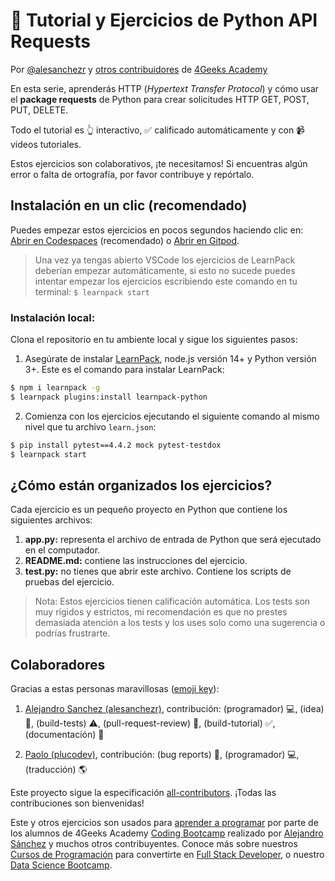 <!-- hide -->
# 🐍 Tutorial y Ejercicios de Python API Requests

Por <a href="https://twitter.com/alesanchezr">@alesanchezr</a> y <a href="https://github.com/4GeeksAcademy/python-functions-programming-exercises/graphs/contributors">otros contribuidores</a> de <a href="http://4geeksacademy.co/">4Geeks Academy</a>
<!-- endhide -->

En esta serie, aprenderás HTTP (*Hypertext Transfer Protocol*) y cómo usar el **package requests** de Python para crear solicitudes HTTP GET, POST, PUT, DELETE. 

Todo el tutorial es 👆 interactivo, ✅ calificado automáticamente y con 📹 videos tutoriales.

Estos ejercicios son colaborativos, ¡te necesitamos! Si encuentras algún error o falta de ortografía, por favor contribuye y repórtalo.

<!-- hide -->

## Instalación en un clic (recomendado)

Puedes empezar estos ejercicios en pocos segundos haciendo clic en: [Abrir en Codespaces](https://codespaces.new/?repo=4GeeksAcademy/python-http-requests-api-tutorial-exercises) (recomendado) o [Abrir en Gitpod](https://gitpod.io#https://github.com/4GeeksAcademy/python-http-requests-api-tutorial-exercises).

> Una vez ya tengas abierto VSCode los ejercicios de LearnPack deberían empezar automáticamente, si esto no sucede puedes intentar empezar los ejercicios escribiendo este comando en tu terminal: `$ learnpack start`

### Instalación local:

Clona el repositorio en tu ambiente local y sigue los siguientes pasos:

1. Asegúrate de instalar [LearnPack](https://www.learnpack.co/), node.js versión 14+ y Python versión 3+. Este es el comando para instalar LearnPack:

```bash
$ npm i learnpack -g
$ learnpack plugins:install learnpack-python
```

2. Comienza con los ejercicios ejecutando el siguiente comando al mismo nivel que tu archivo `learn.json`:

```bash
$ pip install pytest==4.4.2 mock pytest-testdox
$ learnpack start
```
<!-- endhide -->

## ¿Cómo están organizados los ejercicios?

Cada ejercicio es un pequeño proyecto en Python que contiene los siguientes archivos:

1. **app.py:** representa el archivo de entrada de Python que será ejecutado en el computador.
2. **README.md:** contiene las instrucciones del ejercicio.
3. **test.py:** no tienes que abrir este archivo. Contiene los scripts de pruebas del ejercicio.

> Nota: Estos ejercicios tienen calificación automática. Los tests son muy rígidos y estrictos, mi recomendación es que no prestes demasiada atención a los tests y los uses solo como una sugerencia o podrías frustrarte.

## Colaboradores
 
Gracias a estas personas maravillosas ([emoji key](https://github.com/kentcdodds/all-contributors#emoji-key)):

1. [Alejandro Sanchez (alesanchezr)](https://github.com/alesanchezr), contribución: (programador) 💻, (idea) 🤔, (build-tests) ⚠️, (pull-request-review) 👀, (build-tutorial) ✅, (documentación) 📖

2. [Paolo (plucodev)](https://github.com/plucodev), contribución: (bug reports) 🐛, (programador) 💻, (traducción) 🌎

Este proyecto sigue la especificación [all-contributors](https://github.com/kentcdodds/all-contributors). ¡Todas las contribuciones son bienvenidas!

Este y otros ejercicios son usados para [aprender a programar](https://4geeksacademy.com/es/aprender-a-programar/aprender-a-programar-desde-cero) por parte de los alumnos de 4Geeks Academy [Coding Bootcamp](https://4geeksacademy.com/es/inicio) realizado por [Alejandro Sánchez](https://twitter.com/alesanchezr) y muchos otros contribuyentes. Conoce más sobre nuestros [Cursos de Programación](https://4geeksacademy.com/es/curso-de-programacion-desde-cero?lang=es) para convertirte en [Full Stack Developer](https://4geeksacademy.com/es/coding-bootcamps/desarrollador-full-stack/?lang=es), o nuestro [Data Science Bootcamp](https://4geeksacademy.com/es/coding-bootcamps/curso-datascience-machine-learning).

